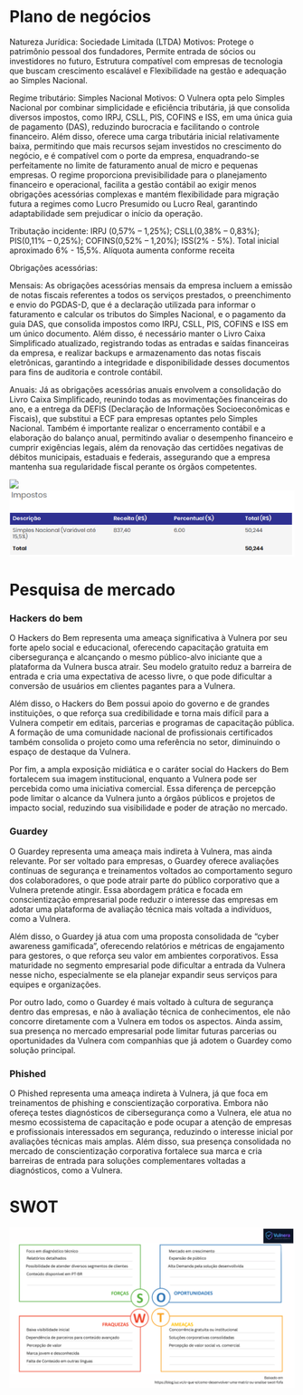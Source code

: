 # Plano de negócios

Natureza Jurídica: Sociedade Limitada (LTDA)
Motivos: Protege o patrimônio pessoal dos fundadores, Permite entrada de sócios ou investidores no futuro, Estrutura compatível
com empresas de tecnologia que buscam crescimento escalável e Flexibilidade na gestão e adequação ao Simples Nacional.

Regime tributário: Simples Nacional 
Motivos: O Vulnera opta pelo Simples Nacional por combinar simplicidade e eficiência tributária, já que consolida diversos
impostos, como IRPJ, CSLL, PIS, COFINS e ISS, em uma única guia de pagamento (DAS), reduzindo burocracia e facilitando o controle
financeiro. Além disso, oferece uma carga tributária inicial relativamente baixa, permitindo que mais recursos sejam investidos no
crescimento do negócio, e é compatível com o porte da empresa, enquadrando-se perfeitamente no limite de faturamento anual de micro
e pequenas empresas. O regime proporciona previsibilidade para o planejamento financeiro e operacional, facilita a gestão contábil
ao exigir menos obrigações acessórias complexas e mantém flexibilidade para migração futura a regimes como Lucro Presumido ou Lucro Real,
garantindo adaptabilidade sem prejudicar o início da operação.

Tributação incidente:
IRPJ (0,57% – 1,25%);
CSLL(0,38% – 0,83%);
PIS(0,11% – 0,25%);
COFINS(0,52% – 1,20%);
ISS(2% - 5%).
Total inicial aproximado 6% - 15,5%.
Alíquota aumenta conforme receita

Obrigações acessórias:

Mensais:
As obrigações acessórias mensais da empresa incluem a emissão de notas fiscais referentes a todos os serviços prestados, o preenchimento e envio do PGDAS-D, que é a declaração utilizada para informar o faturamento e calcular os tributos do Simples Nacional, e o pagamento da guia DAS, que consolida impostos como IRPJ, CSLL, PIS, COFINS e ISS em um único documento. Além disso, é necessário manter o Livro Caixa Simplificado atualizado, registrando todas as entradas e saídas financeiras da empresa, e realizar backups e armazenamento das notas fiscais eletrônicas, garantindo a integridade e disponibilidade desses documentos para fins de auditoria e controle contábil.

Anuais:
Já as obrigações acessórias anuais envolvem a consolidação do Livro Caixa Simplificado, reunindo todas as movimentações financeiras do ano, e a entrega da DEFIS (Declaração de Informações Socioeconômicas e Fiscais), que substitui a ECF para empresas optantes pelo Simples Nacional. Também é importante realizar o encerramento contábil e a elaboração do balanço anual, permitindo avaliar o desempenho financeiro e cumprir exigências legais, além da renovação das certidões negativas de débitos municipais, estaduais e federais, assegurando que a empresa mantenha sua regularidade fiscal perante os órgãos competentes.



<img src="img/Enquadramento_Jurídico.png"/>


<img src="img/Impostos(Simples Nacional).png"/>

# Pesquisa de mercado

### Hackers do bem

O Hackers do Bem representa uma ameaça significativa à Vulnera por seu forte apelo social e educacional, oferecendo capacitação gratuita em cibersegurança e alcançando o mesmo público-alvo iniciante que a plataforma da Vulnera busca atrair. Seu modelo gratuito reduz a barreira de entrada e cria uma expectativa de acesso livre, o que pode dificultar a conversão de usuários em clientes pagantes para a Vulnera.

Além disso, o Hackers do Bem possui apoio do governo e de grandes instituições, o que reforça sua credibilidade e torna mais difícil para a Vulnera competir em editais, parcerias e programas de capacitação pública. A formação de uma comunidade nacional de profissionais certificados também consolida o projeto como uma referência no setor, diminuindo o espaço de destaque da Vulnera.

Por fim, a ampla exposição midiática e o caráter social do Hackers do Bem fortalecem sua imagem institucional, enquanto a Vulnera pode ser percebida como uma iniciativa comercial. Essa diferença de percepção pode limitar o alcance da Vulnera junto a órgãos públicos e projetos de impacto social, reduzindo sua visibilidade e poder de atração no mercado.

### Guardey

O Guardey representa uma ameaça mais indireta à Vulnera, mas ainda relevante. Por ser voltado para empresas, o Guardey oferece avaliações contínuas de segurança e treinamentos voltados ao comportamento seguro dos colaboradores, o que pode atrair parte do público corporativo que a Vulnera pretende atingir. Essa abordagem prática e focada em conscientização empresarial pode reduzir o interesse das empresas em adotar uma plataforma de avaliação técnica mais voltada a indivíduos, como a Vulnera.

Além disso, o Guardey já atua com uma proposta consolidada de “cyber awareness gamificada”, oferecendo relatórios e métricas de engajamento para gestores, o que reforça seu valor em ambientes corporativos. Essa maturidade no segmento empresarial pode dificultar a entrada da Vulnera nesse nicho, especialmente se ela planejar expandir seus serviços para equipes e organizações.

Por outro lado, como o Guardey é mais voltado à cultura de segurança dentro das empresas, e não à avaliação técnica de conhecimentos, ele não concorre diretamente com a Vulnera em todos os aspectos. Ainda assim, sua presença no mercado empresarial pode limitar futuras parcerias ou oportunidades da Vulnera com companhias que já adotem o Guardey como solução principal.

### Phished

O Phished representa uma ameaça indireta à Vulnera, já que foca em treinamentos de phishing e conscientização corporativa. Embora não ofereça testes diagnósticos de cibersegurança como a Vulnera, ele atua no mesmo ecossistema de capacitação e pode ocupar a atenção de empresas e profissionais interessados em segurança, reduzindo o interesse inicial por avaliações técnicas mais amplas. Além disso, sua presença consolidada no mercado de conscientização corporativa fortalece sua marca e cria barreiras de entrada para soluções complementares voltadas a diagnósticos, como a Vulnera.

# SWOT

<img src="img/SWOT.png"/>
